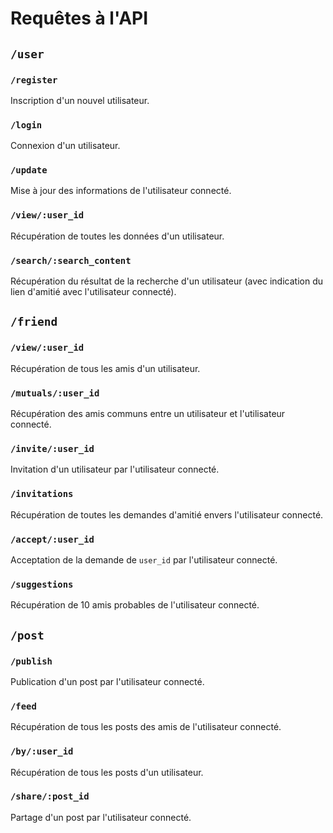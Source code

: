 # Requêtes à l'API

## `/user`

### `/register`
Inscription d'un nouvel utilisateur.

### `/login`
Connexion d'un utilisateur.

### `/update`
Mise à jour des informations de l'utilisateur connecté.

### `/view/:user_id`
Récupération de toutes les données d'un utilisateur.

### `/search/:search_content`
Récupération du résultat de la recherche d'un utilisateur (avec indication du lien d'amitié avec l'utilisateur connecté).

## `/friend`

### `/view/:user_id`
Récupération de tous les amis d'un utilisateur.

### `/mutuals/:user_id`
Récupération des amis communs entre un utilisateur et l'utilisateur connecté.

### `/invite/:user_id`
Invitation d'un utilisateur par l'utilisateur connecté.

### `/invitations`
Récupération de toutes les demandes d'amitié envers l'utilisateur connecté.

### `/accept/:user_id`
Acceptation de la demande de `user_id` par l'utilisateur connecté.

### `/suggestions`
Récupération de 10 amis probables de l'utilisateur connecté.

## `/post`

### `/publish`
Publication d'un post par l'utilisateur connecté.

### `/feed`
Récupération de tous les posts des amis de l'utilisateur connecté.

### `/by/:user_id`
Récupération de tous les posts d'un utilisateur.

### `/share/:post_id`
Partage d'un post par l'utilisateur connecté.